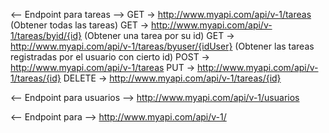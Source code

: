 <-- Endpoint para tareas -->
GET     -> http://www.myapi.com/api/v-1/tareas  (Obtener todas las tareas)
GET     -> http://www.myapi.com/api/v-1/tareas/byid/{id}    (Obtener una tarea por su id)
GET     -> http://www.myapi.com/api/v-1/tareas/byuser/{idUser}  (Obtener las tareas registradas por el usuario con cierto id)
POST    -> http://www.myapi.com/api/v-1/tareas
PUT     -> http://www.myapi.com/api/v-1/tareas/{id}
DELETE  -> http://www.myapi.com/api/v-1/tareas/{id}

<-- Endpoint para usuarios -->
http://www.myapi.com/api/v-1/usuarios

<-- Endpoint para <endpoint> -->
http://www.myapi.com/api/v-1/<enpoint>